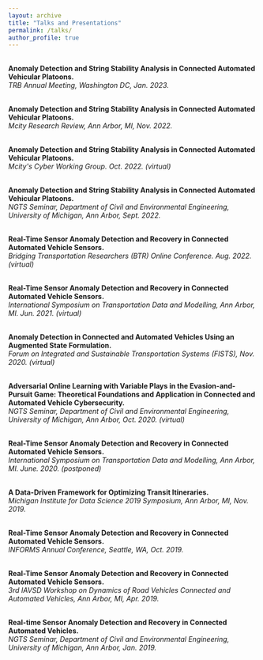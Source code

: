 ```yaml
---
layout: archive
title: "Talks and Presentations"
permalink: /talks/
author_profile: true
---
```

<br><b>Anomaly Detection and String Stability Analysis in Connected Automated Vehicular Platoons.</b><br> 
<i>TRB Annual Meeting, Washington DC, Jan. 2023. </i>

<br><b>Anomaly Detection and String Stability Analysis in Connected Automated Vehicular Platoons.</b><br> 
<i>Mcity Research Review, Ann Arbor, MI, Nov. 2022. </i>

<br><b>Anomaly Detection and String Stability Analysis in Connected Automated Vehicular Platoons.</b><br> 
<i>Mcity's Cyber Working Group. Oct. 2022. (virtual)</i>

<br><b>Anomaly Detection and String Stability Analysis in Connected Automated Vehicular Platoons.</b><br> 
<i>NGTS Seminar, Department of Civil and Environmental Engineering, University of Michigan, Ann Arbor, Sept. 2022.</i>

<br><b>Real-Time Sensor Anomaly Detection and Recovery in Connected Automated Vehicle Sensors.</b><br> 
<i>Bridging Transportation Researchers (BTR) Online Conference. Aug. 2022. (virtual)</i>

<br><b>Real-Time Sensor Anomaly Detection and Recovery in Connected Automated Vehicle Sensors.</b><br> 
<i>International Symposium on Transportation Data and Modelling, Ann Arbor, MI. Jun. 2021. (virtual)</i>

<br><b>Anomaly Detection in Connected and Automated Vehicles Using an Augmented State Formulation.</b><br> 
<i>Forum on Integrated and Sustainable Transportation Systems (FISTS), Nov. 2020. (virtual)</i>

<br><b>Adversarial Online Learning with Variable Plays in the Evasion-and-Pursuit Game: Theoretical Foundations and Application in Connected and Automated Vehicle Cybersecurity.</b><br>
<i>NGTS Seminar, Department of Civil and Environmental Engineering, University of Michigan, Ann Arbor, Oct. 2020. (virtual)</i>

<br><b>Real-Time Sensor Anomaly Detection and Recovery in Connected Automated Vehicle Sensors.</b><br>
<i>International Symposium on Transportation Data and Modelling, Ann Arbor, MI. June. 2020. (postponed)</i>

<br><b>A Data-Driven Framework for Optimizing Transit Itineraries.</b><br>
<i>Michigan Institute for Data Science 2019 Symposium, Ann Arbor, MI, Nov. 2019.</i>

<br><b>Real-Time Sensor Anomaly Detection and Recovery in Connected Automated Vehicle Sensors.</b><br>
<i>INFORMS Annual Conference, Seattle, WA, Oct. 2019.</i>

<br><b>Real-Time Sensor Anomaly Detection and Recovery in Connected Automated Vehicle Sensors.</b><br>
<i>3rd IAVSD Workshop on Dynamics of Road Vehicles Connected and Automated Vehicles, Ann Arbor, MI, Apr. 2019.</i>

<br><b>Real-time Sensor Anomaly Detection and Recovery in Connected Automated Vehicles.</b><br>
<i>NGTS Seminar, Department of Civil and Environmental Engineering, University of Michigan, Ann Arbor, Jan. 2019.</i>
